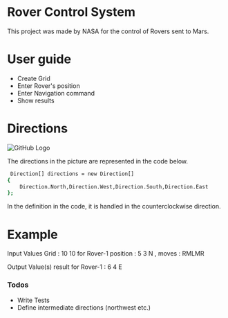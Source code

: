 # Rover Control System
 
This project was made by NASA for the control of Rovers sent to Mars.

# User guide

  - Create Grid
  - Enter Rover's position
  - Enter Navigation command
  - Show results 
  
# Directions

![GitHub Logo](https://www.geographyrealm.com/wp-content/uploads/2014/07/cardinal-points.png)

The directions in the picture are represented in the code below.
```sh
 Direction[] directions = new Direction[]
{
    Direction.North,Direction.West,Direction.South,Direction.East
};
```
In the definition in the code, it is handled in the counterclockwise direction.
 
# Example 

Input Values
Grid : 10 10
for Rover-1 position :  5 3 N , 
moves : RMLMR

Output Value(s)
result for Rover-1 : 6 4 E  

### Todos

 - Write Tests
 - Define intermediate directions (northwest etc.)

 
